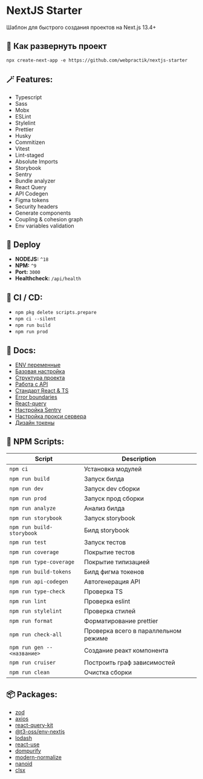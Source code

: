 # NextJS Starter

Шаблон для быстрого создания проектов на Next.js 13.4+

## 🚀 Как развернуть проект

```
npx create-next-app -e https://github.com/webpractik/nextjs-starter
```

## 🪄 Features:

- Typescript
- Sass
- Mobx
- ESLint
- Stylelint
- Prettier
- Husky
- Commitizen
- Vitest
- Lint-staged
- Absolute Imports
- Storybook
- Sentry
- Bundle analyzer
- React Query
- API Codegen
- Figma tokens
- Security headers
- Generate components
- Coupling & cohesion graph
- Env variables validation

## 🎯 Deploy

- **NODEJS:** ```^18```
- **NPM:** ```^9```
- **Port:** ```3000```
- **Healthcheck:** ```/api/health```

## 🎈 CI / CD:

- `npm pkg delete scripts.prepare`
- `npm ci --silent`
- `npm run build`
- `npm run prod`

## 📝 Docs:

- [ENV переменные](docs/env.md)
- [Базовая настройка](docs/settings.md)
- [Структура проекта](https://kb.w6p.ru/doc/struktura-proekta-FmXknSyhJq)
- [Работа с API](https://kb.w6p.ru/doc/rabota-s-backend-api-TL0jXnQM9S)
- [Стандарт React & TS](https://kb.w6p.ru/doc/ts-react-DH9L2VPJ3T)
- [Error boundaries](https://kb.w6p.ru/doc/error-boundaries-RvX6tYG5dM)
- [React-query](https://kb.w6p.ru/doc/queries-xxCAi8Fex1)
- [Настройка Sentry](https://kb.w6p.ru/doc/sentry-RLE1b9FXT7)
- [Настройка прокси сервера](https://kb.w6p.ru/doc/kastomnyj-server-kOLtgu8DJG)
- [Дизайн токены](https://kb.w6p.ru/doc/dizajn-tokeny-fFz0aZ6F76)

## 📜 NPM Scripts:

| 	    Script                      | Description 	                        |
|----------------------------------|--------------------------------------|
| ```npm ci```                     | Установка модулей	                   |
| ```npm run build```              | Запуск билда	                        |
| 	```npm run dev```               | Запуск dev сборки 	                  |
| 	```npm run prod```              | Запуск прод сборки	                  |
| 	```npm run analyze```           | Анализ билда                         |
| 	```npm run storybook```         | Запуск storybook                     |
| 	```npm run build-storybook```   | Билд storybook                       |
| 	```npm run test```              | Запуск тестов                        |
| 	```npm run coverage```          | Покрытие тестов                      |
| 	```npm run type-coverage```     | Покрытие типизацией                  |
| 	```npm run build-tokens```      | Билд фигма токенов                   |
| 	```npm run api-codegen```       | Автогенерация API                    |
| 	```npm run type-check```        | Проверка TS                          |
| 	```npm run lint```              | Проверка eslint                      |
| 	```npm run stylelint```         | Проверка стилей                      |
| 	```npm run format```            | Форматирование prettier              |
| 	```npm run check-all```         | Проверка всего в параллельном режиме |
| 	```npm run gen -- <название>``` | Создание реакт компонента            |
| 	```npm run cruiser```           | Построить граф зависимостей          |
| 	```npm run clean```             | Очистка сборки                       |

## 📦 Packages:

- [zod](https://zod.dev/)
- [axios](https://axios-http.com/ru/docs/intro)
- [react-query-kit](https://github.com/liaoliao666/react-query-kit#examples)
- [@t3-oss/env-nextjs](https://env.t3.gg/docs/nextjs)
- [lodash](https://lodash.com/docs)
- [react-use](https://github.com/streamich/react-use#readme)
- [dompurify](https://www.npmjs.com/package/dompurify)
- [modern-normalize](https://www.npmjs.com/package/modern-normalize)
- [nanoid](https://www.npmjs.com/package/nanoid)
- [clsx](https://www.npmjs.com/package/clsx)

